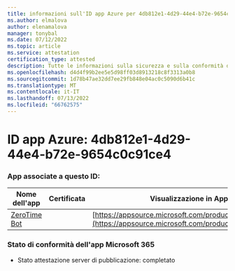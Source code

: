 ```yaml
---
title: informazioni sull'ID app Azure per 4db812e1-4d29-44e4-b72e-9654c0c91ce4
ms.author: elmalova
author: elenamalova
manager: tonybal
ms.date: 07/12/2022
ms.topic: article
ms.service: attestation
certification_type: attested
description: Tutte le informazioni sulla sicurezza e sulla conformità disponibili per 4db812e1-4d29-44e4-b72e-9654c0c91ce4.
ms.openlocfilehash: d4d4f99b2ee5e5d98ff03d8913218c8f3313a0b8
ms.sourcegitcommit: 1d78b47ae32dd7ee29fb848e04ac0c5090d6b41c
ms.translationtype: MT
ms.contentlocale: it-IT
ms.lasthandoff: 07/13/2022
ms.locfileid: "66762575"
---
```

# <a name="azure-app-id-4db812e1-4d29-44e4-b72e-9654c0c91ce4"></a>ID app Azure: 4db812e1-4d29-44e4-b72e-9654c0c91ce4


### <a name="apps-associated-with-this-id"></a>App associate a questo ID:
| **Nome dell'app** | **Certificata** | **Visualizzazione in AppSource** |
|--------------|---------------|-----------------------|
| [ZeroTime Bot](../forward/WA200003717.md) |  | [https://appsource.microsoft.com/product/office/WA200003717](https://appsource.microsoft.com/product/office/WA200003717) |

### <a name="microsoft-365-app-compliance-status"></a>Stato di conformità dell'app Microsoft 365
- Stato attestazione server di pubblicazione: completato

